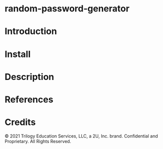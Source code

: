# random-password-generator

# Introduction

# Install

# Description 

# References 

# Credits

© 2021 Trilogy Education Services, LLC, a 2U, Inc. brand. Confidential and Proprietary. All Rights Reserved.
